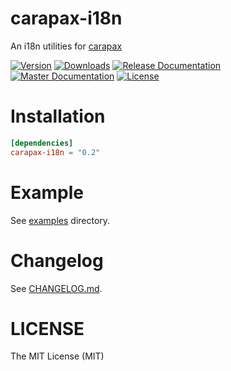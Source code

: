 # carapax-i18n

An i18n utilities for [carapax](https://github.com/tg-rs/tg-rs/tree/master/carapax)

[![Version](https://img.shields.io/crates/v/carapax-i18n.svg?style=flat-square)](https://crates.io/crates/carapax-i18n)
[![Downloads](https://img.shields.io/crates/d/carapax-i18n.svg?style=flat-square)](https://crates.io/crates/carapax-i18n)
[![Release Documentation](https://img.shields.io/badge/docs-API-brightgreen.svg?style=flat-square)](https://docs.rs/carapax-i18n)
[![Master Documentation](https://img.shields.io/badge/docs-master-brightgreen.svg?style=flat-square)](https://tg-rs.github.io/tg-rs/carapax_i18n)
[![License](https://img.shields.io/crates/l/carapax-i18n.svg?style=flat-square)](https://github.com/tg-rs/tg-rs/tree/master/carapax-i18n/LICENSE)

# Installation

```toml
[dependencies]
carapax-i18n = "0.2"
```

# Example

See [examples](https://github.com/tg-rs/tg-rs/tree/master/carapax-i18n/examples) directory.

# Changelog

See [CHANGELOG.md](https://github.com/tg-rs/tg-rs/tree/master/carapax-i18n/CHANGELOG.md).

# LICENSE

The MIT License (MIT)
